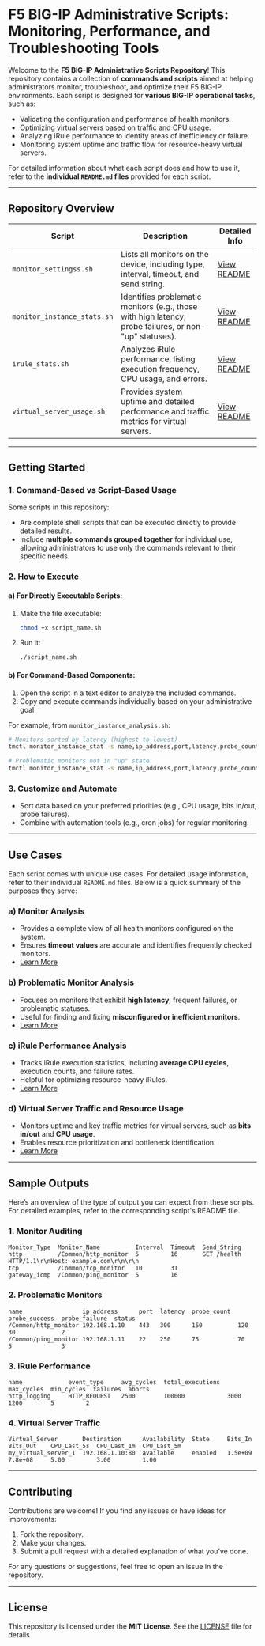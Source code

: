 # F5 BIG-IP Administrative Scripts: Monitoring, Performance, and Troubleshooting Tools

Welcome to the **F5 BIG-IP Administrative Scripts Repository**! This repository contains a collection of **commands and scripts** aimed at helping administrators monitor, troubleshoot, and optimize their F5 BIG-IP environments. Each script is designed for **various BIG-IP operational tasks**, such as:
- Validating the configuration and performance of health monitors.
- Optimizing virtual servers based on traffic and CPU usage.
- Analyzing iRule performance to identify areas of inefficiency or failure.
- Monitoring system uptime and traffic flow for resource-heavy virtual servers.

For detailed information about what each script does and how to use it, refer to the **individual `README.md` files** provided for each script.

---

## **Repository Overview**

| **Script**                        | **Description**                                                                                           | **Detailed Info**                      |
|------------------------------------|-----------------------------------------------------------------------------------------------------------|-----------------------------------------|
| `monitor_settingss.sh`             | Lists all monitors on the device, including type, interval, timeout, and send string.                     | [View README](/system_usage/monitor_settingREADME.MD) |
| `monitor_instance_stats.sh`    | Identifies problematic monitors (e.g., those with high latency, probe failures, or non-"up" statuses).    | [View README](/system_usage/montor_instance_statsREADME.MD) |
| `irule_stats.sh`            | Analyzes iRule performance, listing execution frequency, CPU usage, and errors.                           | [View README](/system_usage/irule_statsREADME.MD) |
| `virtual_server_usage.sh`      | Provides system uptime and detailed performance and traffic metrics for virtual servers.                  | [View README](/system_usage/virtualserverusageREADME.MD) |

---

## **Getting Started**

### **1. Command-Based vs Script-Based Usage**
Some scripts in this repository:
- Are complete shell scripts that can be executed directly to provide detailed results.
- Include **multiple commands grouped together** for individual use, allowing administrators to use only the commands relevant to their specific needs.

### **2. How to Execute**
#### a) **For Directly Executable Scripts**:
1. Make the file executable:
   ```bash
   chmod +x script_name.sh
   ```
2. Run it:
   ```bash
   ./script_name.sh
   ```

#### b) **For Command-Based Components**:
1. Open the script in a text editor to analyze the included commands.
2. Copy and execute commands individually based on your administrative goal.

For example, from `monitor_instance_analysis.sh`:
```bash
# Monitors sorted by latency (highest to lowest)
tmctl monitor_instance_stat -s name,ip_address,port,latency,probe_count,probe_success,probe_failure -K probe_count,latency -O -w 300  | awk 'NR <= 2 || $4 != 0'

# Problematic monitors not in "up" state
tmctl monitor_instance_stat -s name,ip_address,port,latency,probe_count,probe_success,probe_failure,status -K probe_count,probe_failure -O -w 300 | awk 'NR <= 2 || $8 != 1'
```

### **3. Customize and Automate**
- Sort data based on your preferred priorities (e.g., CPU usage, bits in/out, probe failures).
- Combine with automation tools (e.g., cron jobs) for regular monitoring.

---

## **Use Cases**

Each script comes with unique use cases. For detailed usage information, refer to their individual `README.md` files. Below is a quick summary of the purposes they serve:

### **a) Monitor Analysis**
- Provides a complete view of all health monitors configured on the system.
- Ensures **timeout values** are accurate and identifies frequently checked monitors.
- [Learn More](/system_usage/monitor_settingREADME.MD)

### **b) Problematic Monitor Analysis**
- Focuses on monitors that exhibit **high latency**, frequent failures, or problematic statuses.
- Useful for finding and fixing **misconfigured or inefficient monitors**.
- [Learn More](/system_usage/montor_instance_statsREADME.MD)

### **c) iRule Performance Analysis**
- Tracks iRule execution statistics, including **average CPU cycles**, execution counts, and failure rates.
- Helpful for optimizing resource-heavy iRules.
- [Learn More](/system_usage/irule_statsREADME.MD)

### **d) Virtual Server Traffic and Resource Usage**
- Monitors uptime and key traffic metrics for virtual servers, such as **bits in/out** and **CPU usage**.
- Enables resource prioritization and bottleneck identification.
- [Learn More](/system_usage/virtualserverusageREADME.MD)

---

## **Sample Outputs**

Here’s an overview of the type of output you can expect from these scripts. For detailed examples, refer to the corresponding script's README file.

### **1. Monitor Auditing**
```plaintext
Monitor_Type  Monitor_Name          Interval  Timeout  Send_String
http          /Common/http_monitor  5         16       GET /health HTTP/1.1\r\nHost: example.com\r\n\r\n
tcp           /Common/tcp_monitor   10        31       
gateway_icmp  /Common/ping_monitor  5         16       
```

### **2. Problematic Monitors**
```plaintext
name                 ip_address      port  latency  probe_count  probe_success  probe_failure  status
/Common/http_monitor 192.168.1.10    443   300      150          120            30             2
/Common/ping_monitor 192.168.1.11    22    250      75           70             5              3
```

### **3. iRule Performance**
```plaintext
name             event_type     avg_cycles  total_executions  max_cycles  min_cycles  failures  aborts
http_logging     HTTP_REQUEST   2500        100000            3000        1200        5         2
```

### **4. Virtual Server Traffic**
```plaintext
Virtual_Server       Destination      Availability  State     Bits_In    Bits_Out    CPU_Last_5s  CPU_Last_1m  CPU_Last_5m
my_virtual_server_1  192.168.1.10:80  available     enabled   1.5e+09    7.8e+08     5.00         3.00         1.00
```

---

## **Contributing**

Contributions are welcome! If you find any issues or have ideas for improvements:
1. Fork the repository.
2. Make your changes.
3. Submit a pull request with a detailed explanation of what you’ve done.

For any questions or suggestions, feel free to open an issue in the repository.

---

## **License**

This repository is licensed under the **MIT License**. See the [LICENSE](LICENSE) file for details.
